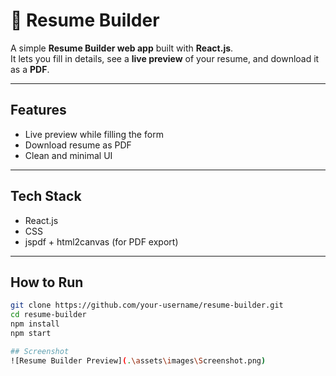 # 📄 Resume Builder

A simple **Resume Builder web app** built with **React.js**.  
It lets you fill in details, see a **live preview** of your resume, and download it as a **PDF**.

---

## Features
- Live preview while filling the form  
- Download resume as PDF  
- Clean and minimal UI  

---

## Tech Stack
- React.js  
- CSS  
- jspdf + html2canvas (for PDF export)  

---

## How to Run
```bash
git clone https://github.com/your-username/resume-builder.git
cd resume-builder
npm install
npm start

## Screenshot
![Resume Builder Preview](.\assets\images\Screenshot.png)
